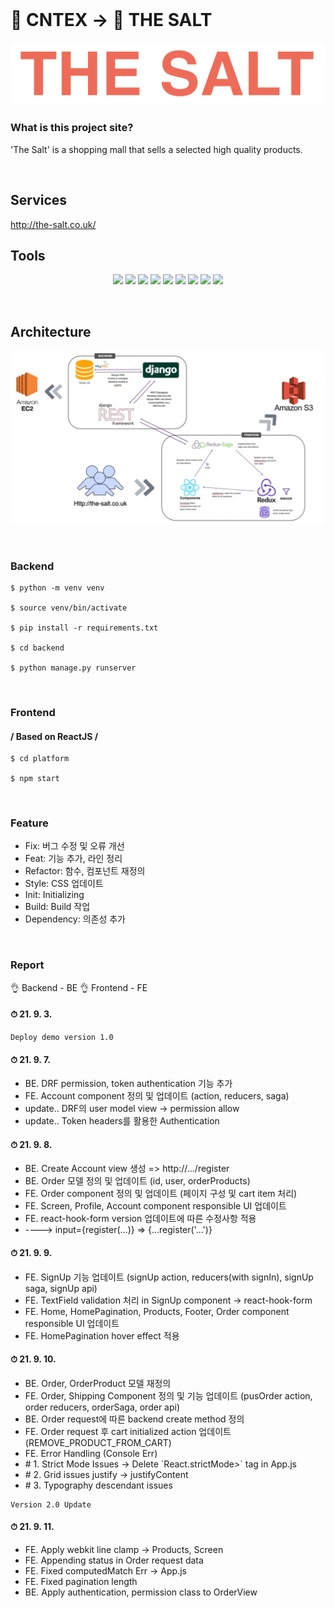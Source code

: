 </br>

# 🌟 CNTEX -> 🌟 THE SALT #
![logo](./platform/src/factory/images/theSalt.png)



### What is this project site? ###
'The Salt' is a shopping mall that sells a selected high quality products.

<br/>

## Services ###
 http://the-salt.co.uk/
<br/>

## Tools ##
<p align='center'>
    <img src="https://img.shields.io/badge/Django-v3.2.7-orange?logo=django"/>
    <img src="https://img.shields.io/badge/DjangoRestframework-v3.12.4-critical?logo=Django"/>
    <img src="https://img.shields.io/badge/MySQL-%20database-important?logo=mysql"/>
    <img src="https://img.shields.io/badge/React-v16.13.1-blue?logo=React"/>
    <img src="https://img.shields.io/badge/React--redux-v7.2.1-yellowgreen?logo=Redux"/>
    <img src="https://img.shields.io/badge/Redux--saga-v.1.1.3-yellow?logo=Redux-saga"/>
    <img src="https://img.shields.io/badge/Material--UI-v4.12.3-blue?logo=material-ui"/>
    <img src="https://img.shields.io/badge/AWS%20gEC2-v.1.5.3-blueviolet?logo=amazon"/>
    <img src="https://img.shields.io/badge/AWS%20S3-v3.2.7-blueviolet?logo=amazon">
</p>
<br/>

## Architecture ##
![Architecture](./platform/src/factory/images/architecture.png)

<br/>

### Backend ###
```
$ python -m venv venv

$ source venv/bin/activate

$ pip install -r requirements.txt

$ cd backend

$ python manage.py runserver
```

<br/>

### Frontend ###
#### / Based on ReactJS /
```angular2html
$ cd platform

$ npm start
```

<br/>

### Feature ###
* Fix: 버그 수정 및 오류 개선
* Feat: 기능 추가, 라인 정리
* Refactor: 함수, 컴포넌트 재정의
* Style: CSS 업데이트
* Init: Initializing
* Build: Build 작업
* Dependency: 의존성 추가 

<br/>

### Report ###
👌 Backend - BE
👌 Frontend - FE

#### ⏱ 21. 9. 3.
```
Deploy demo version 1.0
```
#### ⏱ 21. 9. 7.
<ul>
    <li>BE. DRF permission, token authentication 기능 추가</li>
    <li>FE. Account component 정의 및 업데이트 (action, reducers, saga)</li>
    <li>update.. DRF의 user model view -> permission allow</li>
    <li>update.. Token headers를 활용한 Authentication</li>
</ul>

#### ⏱ 21. 9. 8.
<ul>
    <li>BE. Create Account view 생성 => http://.../register </li>
    <li>BE. Order 모델 정의 및 업데이트 (id, user, orderProducts)</li>
    <li>FE. Order component 정의 및 업데이트 (페이지 구성 및 cart item 처리)</li>
    <li>FE. Screen, Profile, Account component responsible UI 업데이트</li>
    <li>FE. react-hook-form version 업데이트에 따른 수정사항 적용</li>
    <li>----> input={register(...)} => {...register('...')}</li>
</ul>

#### ⏱ 21. 9. 9.
<ul>
    <li>FE. SignUp 기능 업데이트 (signUp action, reducers(with signIn), signUp saga, signUp api)</li>
    <li>FE. TextField validation 처리 in SignUp component -> react-hook-form</li>
    <li>FE. Home, HomePagination, Products, Footer, Order component responsible UI 업데이트</li>
    <li>FE. HomePagination hover effect 적용</li> 
</ul>

#### ⏱ 21. 9. 10.
<ul>
    <li>BE. Order, OrderProduct 모델 재정의</li>
    <li>FE. Order, Shipping Component 정의 및 기능 업데이트 (pusOrder action, order reducers, orderSaga, order api)</li>
    <li>BE. Order request에 따른 backend create method 정의</li>
    <li>FE. Order request 후 cart initialized action 업데이트 (REMOVE_PRODUCT_FROM_CART)</li>
    <li>FE. Error Handling (Console Err)</li>
    <li> # 1. Strict Mode Issues -> Delete `React.strictMode>` tag in App.js</li>
    <li> # 2. Grid issues justify -> justifyContent </li>
    <li> # 3. Typography descendant issues </li>
</ul>

```
Version 2.0 Update
```
#### ⏱ 21. 9. 11.
<ul>
    <li>FE. Apply webkit line clamp -> Products, Screen </li>
    <li>FE. Appending status in Order request data</li>
    <li>FE. Fixed computedMatch Err -> App.js</li>
    <li>FE. Fixed pagination length</li>
    <li>BE. Apply authentication, permission class to OrderView </li>
</ul>